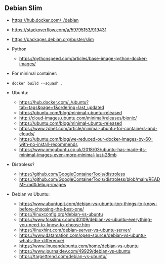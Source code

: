 


## Debian Slim
- https://hub.docker.com/_/debian
- https://stackoverflow.com/a/59795153/919431
- https://packages.debian.org/buster/slim

- Python
    - https://pythonspeed.com/articles/base-image-python-docker-images/



- For minimal container:
 - `docker build --squash .`



 - Ubuntu:
    - https://hub.docker.com/_/ubuntu?tab=tags&page=1&ordering=last_updated
    - https://ubuntu.com/blog/minimal-ubuntu-released
    - http://cloud-images.ubuntu.com/minimal/releases/bionic/
    - https://ubuntu.com/blog/minimal-ubuntu-released
    - https://www.zdnet.com/article/minimal-ubuntu-for-containers-and-clouds/
    - https://ubuntu.com/blog/we-reduced-our-docker-images-by-60-with-no-install-recommends
    - https://www.omgubuntu.co.uk/2018/03/ubuntu-has-made-its-minimal-images-even-more-minimal-just-28mb



- Distroless?
    - https://github.com/GoogleContainerTools/distroless
    - https://github.com/GoogleContainerTools/distroless/blob/main/README.md#debug-images


- Debian vs Ubuntu:
    - https://www.ubuntupit.com/debian-vs-ubuntu-top-things-to-know-before-choosing-the-best-one/
    - https://linuxconfig.org/debian-vs-ubuntu
    - https://www.fosslinux.com/40109/debian-vs-ubuntu-everything-you-need-to-know-to-choose.htm
    - https://linuxhint.com/debian-server-vs-ubuntu-server/
    - https://www.datamation.com/open-source/debian-vs-ubuntu-whats-the-difference/
    - https://www.linuxandubuntu.com/home/debian-vs-ubuntu
    - https://www.journaldev.com/49929/debian-vs-ubuntu
    - https://targettrend.com/debian-vs-ubuntu/